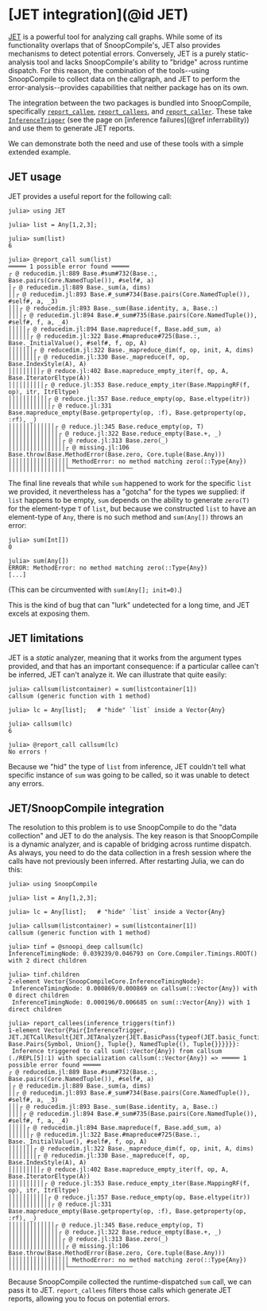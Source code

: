 # [JET integration](@id JET)

[JET](https://github.com/aviatesk/JET.jl) is a powerful tool for analyzing call graphs.
While some of its functionality overlaps that of SnoopCompile's, JET also provides mechanisms to detect potential errors.
Conversely, JET is a purely static-analysis tool and lacks SnoopCompile's ability to "bridge" across runtime dispatch.
For this reason, the combination of the tools--using SnoopCompile to collect data on the callgraph, and JET
to perform the error-analysis--provides capabilities that neither package has on its own.

The integration between the two packages is bundled into SnoopCompile, specifically [`report_callee`](@ref),
[`report_callees`](@ref), and [`report_caller`](@ref). These take [`InferenceTrigger`](@ref) (see the page on [inference failures](@ref inferrability)) and use them to generate JET reports.

We can demonstrate both the need and use of these tools with a simple extended example.

## JET usage

JET provides a useful report for the following call:

```jldoctest jet; filter=r"@ reduce.*"
julia> using JET

julia> list = Any[1,2,3];

julia> sum(list)
6

julia> @report_call sum(list)
═════ 1 possible error found ═════
┌ @ reducedim.jl:889 Base.#sum#732(Base.:, Base.pairs(Core.NamedTuple()), #self#, a)
│┌ @ reducedim.jl:889 Base._sum(a, dims)
││┌ @ reducedim.jl:893 Base.#_sum#734(Base.pairs(Core.NamedTuple()), #self#, a, _3)
│││┌ @ reducedim.jl:893 Base._sum(Base.identity, a, Base.:)
││││┌ @ reducedim.jl:894 Base.#_sum#735(Base.pairs(Core.NamedTuple()), #self#, f, a, _4)
│││││┌ @ reducedim.jl:894 Base.mapreduce(f, Base.add_sum, a)
││││││┌ @ reducedim.jl:322 Base.#mapreduce#725(Base.:, Base._InitialValue(), #self#, f, op, A)
│││││││┌ @ reducedim.jl:322 Base._mapreduce_dim(f, op, init, A, dims)
││││││││┌ @ reducedim.jl:330 Base._mapreduce(f, op, Base.IndexStyle(A), A)
│││││││││┌ @ reduce.jl:402 Base.mapreduce_empty_iter(f, op, A, Base.IteratorEltype(A))
││││││││││┌ @ reduce.jl:353 Base.reduce_empty_iter(Base.MappingRF(f, op), itr, ItrEltype)
│││││││││││┌ @ reduce.jl:357 Base.reduce_empty(op, Base.eltype(itr))
││││││││││││┌ @ reduce.jl:331 Base.mapreduce_empty(Base.getproperty(op, :f), Base.getproperty(op, :rf), _)
│││││││││││││┌ @ reduce.jl:345 Base.reduce_empty(op, T)
││││││││││││││┌ @ reduce.jl:322 Base.reduce_empty(Base.+, _)
│││││││││││││││┌ @ reduce.jl:313 Base.zero(_)
││││││││││││││││┌ @ missing.jl:106 Base.throw(Base.MethodError(Base.zero, Core.tuple(Base.Any)))
│││││││││││││││││ MethodError: no method matching zero(::Type{Any})
││││││││││││││││└──────────────────
```

The final line reveals that while `sum` happened to work for the specific `list` we provided, it nevertheless has a "gotcha" for the types we supplied: if `list` happens to be empty, `sum` depends on the ability to generate `zero(T)` for the element-type `T` of `list`, but because we constructed `list` to have an element-type of `Any`, there is no such method and `sum(Any[])` throws an error:

```jldoctest
julia> sum(Int[])
0

julia> sum(Any[])
ERROR: MethodError: no method matching zero(::Type{Any})
[...]
```

(This can be circumvented with `sum(Any[]; init=0)`.)

This is the kind of bug that can "lurk" undetected for a long time, and JET excels at exposing them.

## JET limitations

JET is a *static* analyzer, meaning that it works from the argument types provided, and that has an important consequence: if a particular callee can't be inferred, JET can't analyze it. We can illustrate that quite easily:

```jldoctest jet
julia> callsum(listcontainer) = sum(listcontainer[1])
callsum (generic function with 1 method)

julia> lc = Any[list];   # "hide" `list` inside a Vector{Any}

julia> callsum(lc)
6

julia> @report_call callsum(lc)
No errors !
```

Because we "hid" the type of `list` from inference, JET couldn't tell what specific instance of `sum` was going to be called, so it was unable to detect any errors.

## JET/SnoopCompile integration

The resolution to this problem is to use SnoopCompile to do the "data collection" and JET to do the analysis.
The key reason is that SnoopCompile is a dynamic analyzer, and is capable of bridging across runtime dispatch.
As always, you need to do the data collection in a fresh session where the calls have not previously been inferred.
After restarting Julia, we can do this:

```
julia> using SnoopCompile

julia> list = Any[1,2,3];

julia> lc = Any[list];   # "hide" `list` inside a Vector{Any}

julia> callsum(listcontainer) = sum(listcontainer[1])
callsum (generic function with 1 method)

julia> tinf = @snoopi_deep callsum(lc)
InferenceTimingNode: 0.039239/0.046793 on Core.Compiler.Timings.ROOT() with 2 direct children

julia> tinf.children
2-element Vector{SnoopCompileCore.InferenceTimingNode}:
 InferenceTimingNode: 0.000869/0.000869 on callsum(::Vector{Any}) with 0 direct children
 InferenceTimingNode: 0.000196/0.006685 on sum(::Vector{Any}) with 1 direct children

julia> report_callees(inference_triggers(tinf))
1-element Vector{Pair{InferenceTrigger, JET.JETCallResult{JET.JETAnalyzer{JET.BasicPass{typeof(JET.basic_function_filter)}}, Base.Pairs{Symbol, Union{}, Tuple{}, NamedTuple{(), Tuple{}}}}}}:
 Inference triggered to call sum(::Vector{Any}) from callsum (./REPL[5]:1) with specialization callsum(::Vector{Any}) => ═════ 1 possible error found ═════
┌ @ reducedim.jl:889 Base.#sum#732(Base.:, Base.pairs(Core.NamedTuple()), #self#, a)
│┌ @ reducedim.jl:889 Base._sum(a, dims)
││┌ @ reducedim.jl:893 Base.#_sum#734(Base.pairs(Core.NamedTuple()), #self#, a, _3)
│││┌ @ reducedim.jl:893 Base._sum(Base.identity, a, Base.:)
││││┌ @ reducedim.jl:894 Base.#_sum#735(Base.pairs(Core.NamedTuple()), #self#, f, a, _4)
│││││┌ @ reducedim.jl:894 Base.mapreduce(f, Base.add_sum, a)
││││││┌ @ reducedim.jl:322 Base.#mapreduce#725(Base.:, Base._InitialValue(), #self#, f, op, A)
│││││││┌ @ reducedim.jl:322 Base._mapreduce_dim(f, op, init, A, dims)
││││││││┌ @ reducedim.jl:330 Base._mapreduce(f, op, Base.IndexStyle(A), A)
│││││││││┌ @ reduce.jl:402 Base.mapreduce_empty_iter(f, op, A, Base.IteratorEltype(A))
││││││││││┌ @ reduce.jl:353 Base.reduce_empty_iter(Base.MappingRF(f, op), itr, ItrEltype)
│││││││││││┌ @ reduce.jl:357 Base.reduce_empty(op, Base.eltype(itr))
││││││││││││┌ @ reduce.jl:331 Base.mapreduce_empty(Base.getproperty(op, :f), Base.getproperty(op, :rf), _)
│││││││││││││┌ @ reduce.jl:345 Base.reduce_empty(op, T)
││││││││││││││┌ @ reduce.jl:322 Base.reduce_empty(Base.+, _)
│││││││││││││││┌ @ reduce.jl:313 Base.zero(_)
││││││││││││││││┌ @ missing.jl:106 Base.throw(Base.MethodError(Base.zero, Core.tuple(Base.Any)))
│││││││││││││││││ MethodError: no method matching zero(::Type{Any})
││││││││││││││││└──────────────────
```

Because SnoopCompile collected the runtime-dispatched `sum` call, we can pass it to JET.
`report_callees` filters those calls which generate JET reports, allowing you to focus on potential errors.
